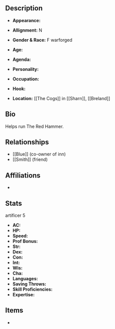 ## Description
- **Appearance:** 

- **Allignment:** N

- **Gender & Race:** F warforged

- **Age:** 

- **Agenda:** 

- **Personality:** 

- **Occupation:** 

- **Hook:** 

- **Location:** [[The Cogs]] in [[Sharn]], [[Breland]]

## Bio
Helps run The Red Hammer.

## Relationships
- [[Blue]] (co-owner of inn)
- [[Smith]] (friend)

## Affiliations
- 

## Stats
artificer 5
- **AC:** 
- **HP:** 
- **Speed:** 
- **Prof Bonus:** 
- **Str:** 
- **Dex:** 
- **Con:** 
- **Int:** 
- **Wis:** 
- **Cha:** 
- **Languages:** 
- **Saving Throws:** 
- **Skill Proficiencies:** 
- **Expertise:** 


## Items
- 
